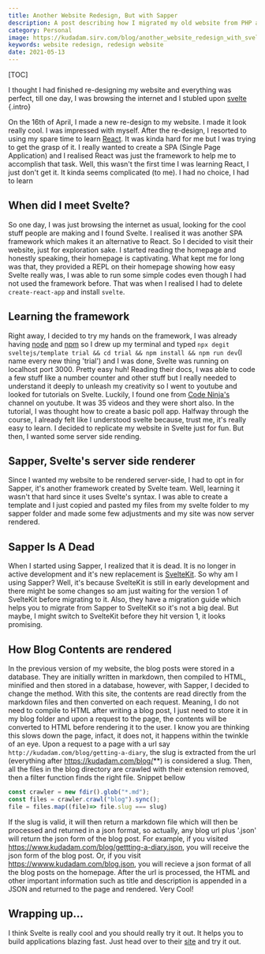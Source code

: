 ```yaml
---
title: Another Website Redesign, But with Sapper
description: A post describing how I migrated my old website from PHP and HTML to Svelte sapper.
category: Personal 
image: https://kudadam.sirv.com/blog/another_website_redesign_with_svelte/hero.jpg
keywords: website redesign, redesign website
date: 2021-05-13
---
```


[TOC]

I thought I had finished re-designing my website and everything was perfect, till one day, I was browsing the internet and I stubled upon [svelte](https://svelte.dev) {.intro}

On the 16th of April, I made a new re-design to my website. I made it look really cool. I was impressed with myself. 
After the re-design, I resorted to using my spare time to learn [React](https://reactjs.org). It was kinda hard for me but I was trying to get the grasp of it. I really wanted to create a SPA (Single Page Application) and I realised React was just the framework to help me to accomplish that task. Well, this wasn't the first time I was learning React, I just don't get it. It kinda seems complicated (to me). I had no choice, I had to learn

## When did I meet Svelte?

So one day, I was just browsing the internet as usual, looking for the cool stuff people are making and I found Svelte. I realised it was another SPA framework which makes it an alternative to React. So I decided to visit their website, just for exploration sake. 
I started reading the homepage and honestly speaking, their homepage is captivating.
What kept me for long was that, they provided a REPL on their homepage showing how easy Svelte really was, I was able to run some simple codes even though I had not used the framework before. That was when I realised I had to delete `create-react-app` and install `svelte`.

## Learning the framework

Right away, I decided to try my hands on the framework, I was already having [node](https://www.nodejs.dev) and [npm](https://www.npmjs.com) so I drew up my terminal and typed `npx degit sveltejs/template trial && cd trial && npm install && npm run dev`(I name every new thing 'trial') and I was done, Svelte was running on localhost port 3000. Pretty easy huh!
Reading their docs, I was able to code a few stuff like a number counter and other stuff but I really needed to understand it deeply to unleash my creativity so I went to youtube and looked for tutorials on Svelte. Luckily, I found one from [Code Ninja's](https://www.codeninjas.com) channel on youtube. It was 35 videos and they were short also. In the tutorial, I was thought how to create a basic poll app. Halfway through the course, I already felt like I understood svelte because, trust me, it's really easy to learn.
I decided to replicate my website in Svelte just for fun. But then, I wanted some server side rending.

## Sapper, Svelte's server side renderer

Since I wanted my website to be rendered server-side, I had to opt in for Sapper, it's another framework created by Svelte team. Well, learning it wasn't that hard since it uses Svelte's syntax. I was able to create a template and I just copied and pasted my files from my svelte folder to my sapper folder and made some few adjustments and my site was now server rendered.

## Sapper Is A Dead

When I started using Sapper, I realized that it is dead. It is no longer in active development and it's new replacement is [SvelteKit](https://kit.svelte.dev). So why am I using Sapper? Well, it's because SvelteKit is still in early development and there might be some changes so am just waiting for the version 1 of SvelteKit before migrating to it.
Also, they have a migration guide which helps you to migrate from Sapper to SvelteKit so it's not a big deal. But maybe, I might switch to SvelteKit before they hit version 1, it looks promising.



## How Blog Contents are rendered

In the previous version of my website, the blog posts were stored in a database. They are initially written in markdown, then compiled to HTML, minified and then stored in a database, however, with Sapper, I decided to change the method. With this site, the contents are read directly from the markdown files and then converted on each request. Meaning, I do not need to compile to HTML after writing a blog post, I just need to store it in my blog folder and upon a request to the page, the contents will be converted to HTML before rendering it to the user. I know you are thinking this slows down the page, infact, it does not, it happens within the twinkle of an eye.
Upon a request to a page with a url say `http://kudadam.com/blog/getting-a-diary`, the slug is extracted from the url (everything after https://kudadam.com/blog/**) is considered a slug. Then, all the files in the blog directory are crawled with their extension removed, then a filter function finds the right file. Snippet bellow

```js
const crawler = new fdir().glob("*.md");
const files = crawler.crawl("blog").sync();
file = files.map((file)=> file.slug === slug)
```
If the slug is valid, it will then return a markdown file which will then be processed and returned in a json format, so actually, any blog url plus '.json' will return the json form of the blog post. For example, if you visited https://www.kudadam.com/blog/gettting-a-diary.json, you will receive the json form of the blog post. Or, if you visit https://wwww.kudadam.com/blog.json, you will recieve a json format of all the blog posts on the homepage. 
After the url is processed, the HTML and other important information such as title and description is appended in a JSON and returned to the page and rendered. Very Cool!



## Wrapping up...

I think Svelte is really cool and you should really try it out. It helps you to build applications blazing fast. Just head over to their [site](https://svelte.dev) and try it out.
